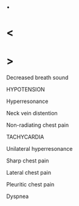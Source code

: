 # .

# <

# >

Decreased breath sound

HYPOTENSION

Hyperresonance

Neck vein distention

Non-radiating chest pain

TACHYCARDIA

Unilateral hyperresonance

Sharp chest pain

Lateral chest pain

Pleuritic chest pain

Dyspnea
